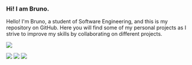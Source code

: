 ### Hi! I am Bruno.

Hello! I'm Bruno, a student of Software Engineering, and this is my repository on GitHub. Here you will find some of my personal projects as I strive to improve my skills by collaborating on different projects.

[![](https://github-readme-stats.vercel.app/api?username=brunomascioli)](https://github.com/anuraghazra/github-readme-stats)

![](https://img.shields.io/badge/Python-3776AB?style=for-the-badge&logo=python&logoColor=white) ![](https://img.shields.io/badge/HTML-239120?style=for-the-badge&logo=html5&logoColor=white) ![](https://img.shields.io/badge/CSS-239120?&style=for-the-badge&logo=css3&logoColor=white)